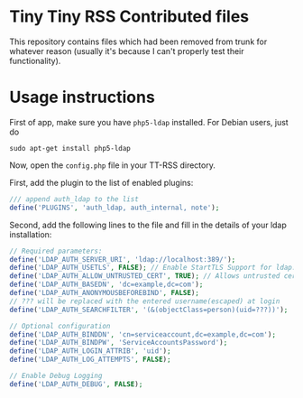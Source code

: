 Tiny Tiny RSS Contributed files
===============================

This repository contains files which had been removed from trunk for
whatever reason (usually it's because I can't properly test their functionality).


Usage instructions
=================

First of app, make sure you have `php5-ldap` installed.
For Debian users, just do

`sudo apt-get install php5-ldap`


Now, open the `config.php` file in your TT-RSS directory.

First, add the plugin to the list of enabled plugins:

```php
/// append auth_ldap to the list
define('PLUGINS', 'auth_ldap, auth_internal, note');
```

Second, add the following lines to the file and fill in the details of your ldap installation:

```php
// Required parameters:
define('LDAP_AUTH_SERVER_URI', 'ldap://localhost:389/');
define('LDAP_AUTH_USETLS', FALSE); // Enable StartTLS Support for ldap://
define('LDAP_AUTH_ALLOW_UNTRUSTED_CERT', TRUE); // Allows untrusted certificate
define('LDAP_AUTH_BASEDN', 'dc=example,dc=com');
define('LDAP_AUTH_ANONYMOUSBEFOREBIND', FALSE);
// ??? will be replaced with the entered username(escaped) at login
define('LDAP_AUTH_SEARCHFILTER', '(&(objectClass=person)(uid=???))');

// Optional configuration
define('LDAP_AUTH_BINDDN', 'cn=serviceaccount,dc=example,dc=com');
define('LDAP_AUTH_BINDPW', 'ServiceAccountsPassword');
define('LDAP_AUTH_LOGIN_ATTRIB', 'uid');
define('LDAP_AUTH_LOG_ATTEMPTS', FALSE);

// Enable Debug Logging
define('LDAP_AUTH_DEBUG', FALSE);
```

